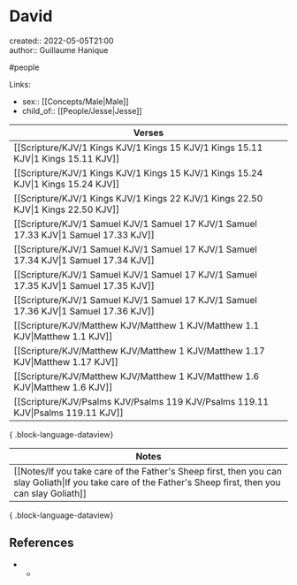 # David

created:: 2022-05-05T21:00  
author:: Guillaume Hanique

#people

Links:

- sex:: [[Concepts/Male\|Male]]
- child_of:: [[People/Jesse\|Jesse]]

| Verses                                                                                   |
| ---------------------------------------------------------------------------------------- |
| [[Scripture/KJV/1 Kings KJV/1 Kings 15 KJV/1 Kings 15.11 KJV\|1 Kings 15.11 KJV]]     |
| [[Scripture/KJV/1 Kings KJV/1 Kings 15 KJV/1 Kings 15.24 KJV\|1 Kings 15.24 KJV]]     |
| [[Scripture/KJV/1 Kings KJV/1 Kings 22 KJV/1 Kings 22.50 KJV\|1 Kings 22.50 KJV]]     |
| [[Scripture/KJV/1 Samuel KJV/1 Samuel 17 KJV/1 Samuel 17.33 KJV\|1 Samuel 17.33 KJV]] |
| [[Scripture/KJV/1 Samuel KJV/1 Samuel 17 KJV/1 Samuel 17.34 KJV\|1 Samuel 17.34 KJV]] |
| [[Scripture/KJV/1 Samuel KJV/1 Samuel 17 KJV/1 Samuel 17.35 KJV\|1 Samuel 17.35 KJV]] |
| [[Scripture/KJV/1 Samuel KJV/1 Samuel 17 KJV/1 Samuel 17.36 KJV\|1 Samuel 17.36 KJV]] |
| [[Scripture/KJV/Matthew KJV/Matthew 1 KJV/Matthew 1.1 KJV\|Matthew 1.1 KJV]]          |
| [[Scripture/KJV/Matthew KJV/Matthew 1 KJV/Matthew 1.17 KJV\|Matthew 1.17 KJV]]        |
| [[Scripture/KJV/Matthew KJV/Matthew 1 KJV/Matthew 1.6 KJV\|Matthew 1.6 KJV]]          |
| [[Scripture/KJV/Psalms KJV/Psalms 119 KJV/Psalms 119.11 KJV\|Psalms 119.11 KJV]]      |

{ .block-language-dataview}

| Notes                                                                                                                                                         |
| ------------------------------------------------------------------------------------------------------------------------------------------------------------- |
| [[Notes/If you take care of the Father's Sheep first, then you can slay Goliath\|If you take care of the Father's Sheep first, then you can slay Goliath]] |

{ .block-language-dataview}

## References

- -

